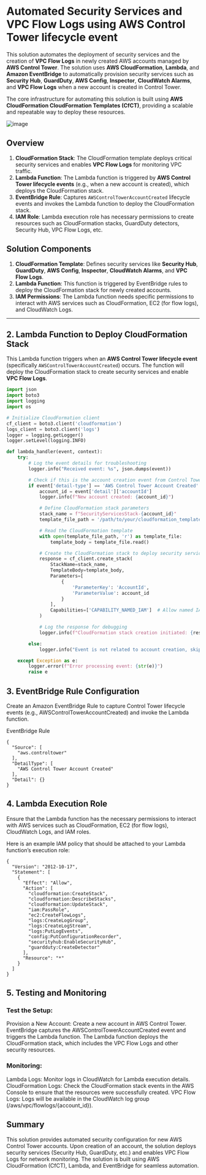 # Automated Security Services and VPC Flow Logs using AWS Control Tower lifecycle event

This solution automates the deployment of security services and the creation of **VPC Flow Logs** in newly created AWS accounts managed by **AWS Control Tower**. The solution uses **AWS CloudFormation**, **Lambda**, and **Amazon EventBridge** to automatically provision security services such as **Security Hub**, **GuardDuty**, **AWS Config**, **Inspector**, **CloudWatch Alarms**, and **VPC Flow Logs** when a new account is created in Control Tower.

The core infrastructure for automating this solution is built using **AWS CloudFormation CloudFormation Templates (CfCT)**, providing a scalable and repeatable way to deploy these resources.


![image](https://github.com/user-attachments/assets/9ee08140-173b-479f-8c70-457c4ee87f62)


## Overview

1. **CloudFormation Stack**: The CloudFormation template deploys critical security services and enables **VPC Flow Logs** for monitoring VPC traffic.
2. **Lambda Function**: The Lambda function is triggered by **AWS Control Tower lifecycle events** (e.g., when a new account is created), which deploys the CloudFormation stack.
3. **EventBridge Rule**: Captures `AWSControlTowerAccountCreated` lifecycle events and invokes the Lambda function to deploy the CloudFormation stack.
4. **IAM Role**: Lambda execution role has necessary permissions to create resources such as CloudFormation stacks, GuardDuty detectors, Security Hub, VPC Flow Logs, etc.

## Solution Components

1. **CloudFormation Template**: Defines security services like **Security Hub**, **GuardDuty**, **AWS Config**, **Inspector**, **CloudWatch Alarms**, and **VPC Flow Logs**.
2. **Lambda Function**: This function is triggered by EventBridge rules to deploy the CloudFormation stack for newly created accounts.
3. **IAM Permissions**: The Lambda function needs specific permissions to interact with AWS services such as CloudFormation, EC2 (for flow logs), and CloudWatch Logs.

---

## 2. Lambda Function to Deploy CloudFormation Stack

This Lambda function triggers when an **AWS Control Tower lifecycle event** (specifically `AWSControlTowerAccountCreated`) occurs. The function will deploy the CloudFormation stack to create security services and enable **VPC Flow Logs**.

```python
import json
import boto3
import logging
import os

# Initialize CloudFormation client
cf_client = boto3.client('cloudformation')
logs_client = boto3.client('logs')
logger = logging.getLogger()
logger.setLevel(logging.INFO)

def lambda_handler(event, context):
    try:
        # Log the event details for troubleshooting
        logger.info("Received event: %s", json.dumps(event))

        # Check if this is the account creation event from Control Tower
        if event['detail-type'] == 'AWS Control Tower Account Created':
            account_id = event['detail']['accountId']
            logger.info(f"New account created: {account_id}")

            # Define CloudFormation stack parameters
            stack_name = f"SecurityServicesStack-{account_id}"
            template_file_path = '/path/to/your/cloudformation_template.yaml'  # Adjust path to your CloudFormation template

            # Read the CloudFormation template
            with open(template_file_path, 'r') as template_file:
                template_body = template_file.read()

            # Create the CloudFormation stack to deploy security services and VPC Flow Logs
            response = cf_client.create_stack(
                StackName=stack_name,
                TemplateBody=template_body,
                Parameters=[
                    {
                        'ParameterKey': 'AccountId',
                        'ParameterValue': account_id
                    }
                ],
                Capabilities=['CAPABILITY_NAMED_IAM']  # Allow named IAM roles
            )

            # Log the response for debugging
            logger.info(f"CloudFormation stack creation initiated: {response}")

        else:
            logger.info("Event is not related to account creation, skipping.")

    except Exception as e:
        logger.error(f"Error processing event: {str(e)}")
        raise e
```
## 3. EventBridge Rule Configuration

Create an Amazon EventBridge Rule to capture Control Tower lifecycle events (e.g., AWSControlTowerAccountCreated) and invoke the Lambda function.

EventBridge Rule

```
{
  "Source": [
    "aws.controltower"
  ],
  "DetailType": [
    "AWS Control Tower Account Created"
  ],
  "Detail": {}
}
```
## 4. Lambda Execution Role
Ensure that the Lambda function has the necessary permissions to interact with AWS services such as CloudFormation, EC2 (for flow logs), CloudWatch Logs, and IAM roles.

Here is an example IAM policy that should be attached to your Lambda function’s execution role:

```
{
  "Version": "2012-10-17",
  "Statement": [
    {
      "Effect": "Allow",
      "Action": [
        "cloudformation:CreateStack",
        "cloudformation:DescribeStacks",
        "cloudformation:UpdateStack",
        "iam:PassRole",
        "ec2:CreateFlowLogs",
        "logs:CreateLogGroup",
        "logs:CreateLogStream",
        "logs:PutLogEvents",
        "config:PutConfigurationRecorder",
        "securityhub:EnableSecurityHub",
        "guardduty:CreateDetector"
      ],
      "Resource": "*"
    }
  ]
}
````
## 5. Testing and Monitoring

### Test the Setup:
Provision a New Account: Create a new account in AWS Control Tower.
EventBridge captures the AWSControlTowerAccountCreated event and triggers the Lambda function.
The Lambda function deploys the CloudFormation stack, which includes the VPC Flow Logs and other security resources.

### Monitoring:
Lambda Logs: Monitor logs in CloudWatch for Lambda execution details.
CloudFormation Logs: Check the CloudFormation stack events in the AWS Console to ensure that the resources were successfully created.
VPC Flow Logs: Logs will be available in the CloudWatch log group (/aws/vpc/flowlogs/{account_id}).

## Summary
This solution provides automated security configuration for new AWS Control Tower accounts. Upon creation of an account, the solution deploys security services (Security Hub, GuardDuty, etc.) and enables VPC Flow Logs for network monitoring. The solution is built using AWS CloudFormation (CfCT), Lambda, and EventBridge for seamless automation.
